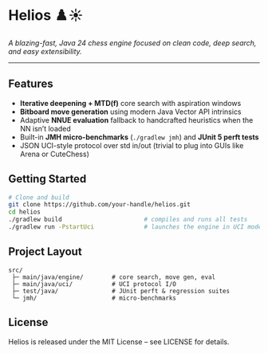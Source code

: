 # Helios ♟️☀️  
*A blazing-fast, Java 24 chess engine focused on clean code, deep search, and easy extensibility.*

---

## Features
- **Iterative deepening + MTD(f)** core search with aspiration windows  
- **Bitboard move generation** using modern Java Vector API intrinsics  
- Adaptive **NNUE evaluation** fallback to handcrafted heuristics when the NN isn’t loaded  
- Built-in **JMH micro-benchmarks** (`./gradlew jmh`) and **JUnit 5 perft tests**  
- JSON UCI-style protocol over std in/out (trivial to plug into GUIs like Arena or CuteChess)

## Getting Started
```bash
# Clone and build
git clone https://github.com/your-handle/helios.git
cd helios
./gradlew build                       # compiles and runs all tests
./gradlew run -PstartUci              # launches the engine in UCI mode
```

## Project Layout
```
src/
 ├─ main/java/engine/        # core search, move gen, eval
 ├─ main/java/uci/           # UCI protocol I/O
 ├─ test/java/               # JUnit perft & regression suites
 └─ jmh/                     # micro-benchmarks
```

## License
Helios is released under the MIT License – see LICENSE for details.
